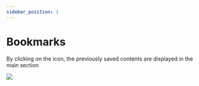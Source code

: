 ```yaml
---
sidebar_position: 1
---
```


# Bookmarks

By clicking on the icon, the previously saved contents are displayed in the main section

![](https://daily-now-res.cloudinary.com/image/upload/v1635917666/docs/tajgjdjUntitled.png)